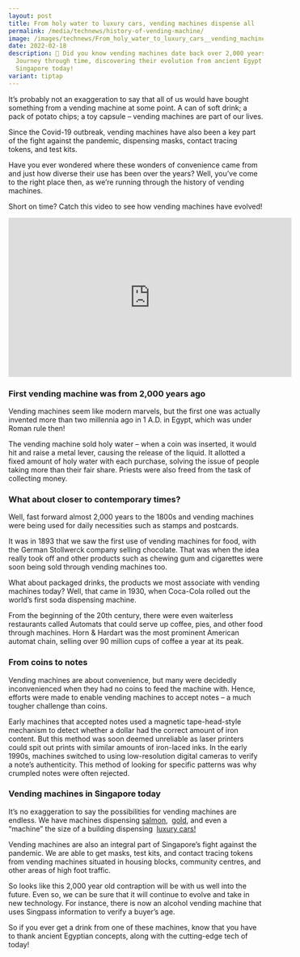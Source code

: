 ```yaml
---
layout: post
title: From holy water to luxury cars, vending machines dispense all
permalink: /media/technews/history-of-vending-machine/
image: /images/technews/From_holy_water_to_luxury_cars__vending_machines_dispense_all.jpg
date: 2022-02-18
description: 🤯 Did you know vending machines date back over 2,000 years?
  Journey through time, discovering their evolution from ancient Egypt to
  Singapore today!
variant: tiptap
---
```

<p>It’s probably not an exaggeration to say that all of us would have bought
something from a vending machine at some point. A can of soft drink; a
pack of potato chips; a toy capsule – vending machines are part of our
lives.</p>
<p>Since the Covid-19 outbreak, vending machines have also been a key part
of the fight against the pandemic, dispensing masks, contact tracing tokens,
and test kits.</p>
<p>Have you ever wondered where these wonders of convenience came from and
just how diverse their use has been over the years? Well, you’ve come to
the right place then, as we’re running through the history of vending machines.</p>
<p>Short on time? Catch this video to see how vending machines have evolved!</p>
<div class="iframe-wrapper">
<iframe height="315" width="560" allowfullscreen="true" frameborder="0" src="https://www.youtube.com/embed/TZlPEh1UG2g?si=HhhNxRoNYVOcryNP"></iframe>
</div>
<h3>First vending machine was from 2,000 years ago</h3>
<p>Vending machines seem like modern marvels, but the first one was actually
invented more than two millennia ago in 1 A.D. in Egypt, which was under
Roman rule then!</p>
<p>The vending machine sold holy water – when a coin was inserted, it would
hit and raise a metal lever, causing the release of the liquid. It allotted
a fixed amount of holy water with each purchase, solving the issue of people
taking more than their fair share. Priests were also freed from the task
of collecting money.</p>
<h3>What about closer to contemporary times?</h3>
<p>Well, fast forward almost 2,000 years to the 1800s and vending machines
were being used for daily necessities such as stamps and postcards.</p>
<p>It was in 1893 that we saw the first use of vending machines for food,
with the German Stollwerck company selling chocolate. That was when the
idea really took off and other products such as chewing gum and cigarettes
were soon being sold through vending machines too.</p>
<p>What about packaged drinks, the products we most associate with vending
machines today? Well, that came in 1930, when Coca-Cola rolled out the
world’s first soda dispensing machine.</p>
<p>From the beginning of the 20th century, there were even waiterless restaurants
called Automats that could serve up coffee, pies, and other food through
machines. Horn &amp; Hardart was the most prominent American automat chain,
selling over 90 million cups of coffee a year at its peak.</p>
<h3>From coins to notes</h3>
<p>Vending machines are about convenience, but many were decidedly inconvenienced
when they had no coins to feed the machine with. Hence, efforts were made
to enable vending machines to accept notes – a much tougher challenge than
coins.</p>
<p>Early machines that accepted notes used a magnetic tape-head-style mechanism
to detect whether a dollar had the correct amount of iron content. But
this method was soon deemed unreliable as laser printers could spit out
prints with similar amounts of iron-laced inks. In the early 1990s, machines
switched to using low-resolution digital cameras to verify a note’s authenticity.
This method of looking for specific patterns was why crumpled notes were
often rejected.</p>
<h3>Vending machines in Singapore today</h3>
<p>It’s no exaggeration to say the possibilities for vending machines are
endless. We have machines dispensing&nbsp;<a href="https://www.norwegiansalmon.com.sg/" class="editor-rtfLink" rel="noopener noreferrer nofollow" target="_blank">salmon</a>,&nbsp;
<a href="https://asia.nikkei.com/Business/Asia-s-1st-gold-vending-machines-for-Singapore-casinos" class="editor-rtfLink" rel="noopener noreferrer nofollow" target="_blank">gold</a>, and even a “machine” the size of a building dispensing&nbsp;
<a href="https://www.youtube.com/watch?v=Hi0aPm02JM0" class="editor-rtfLink" rel="noopener noreferrer nofollow" target="_blank">luxury cars!</a>
</p>
<p>Vending machines are also an integral part of Singapore’s fight against
the pandemic. We are able to get masks, test kits, and contact tracing
tokens from vending machines situated in housing blocks, community centres,
and other areas of high foot traffic.</p>
<p>So looks like this 2,000 year old contraption will be with us well into
the future. Even so, we can be sure that it will continue to evolve and
take in new technology. For instance, there is now an alcohol vending machine
that uses Singpass information to verify a buyer’s age.</p>
<p>So if you ever get a drink from one of these machines, know that you have
to thank ancient Egyptian concepts, along with the cutting-edge tech of
today!</p>